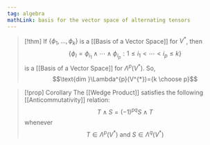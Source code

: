 ```yaml
---
tag: algebra
mathLink: basis for the vector space of alternating tensors
---
```

>[!thm]
>If $\{\phi_{1},\ldots,\phi_{k}\}$ is a [[Basis of a Vector Space]] for $V^{*}$, then $$\{\phi_{I}=\phi_{i_{1}}\land\cdots\land \phi_{i_{p}}:1≤i_{1}<\cdots<i_{p}≤k\}$$is a [[Basis of a Vector Space]] for $\Lambda^{p}(V^{*})$. So, $$\text{dim }\Lambda^{p}(V^{*})={k \choose p}$$

>[!prop] Corollary
>The [[Wedge Product]] satisfies the following [[Anticommutativity]] relation: $$T\land S=(-1)^{pq}S\land T$$whenever$$T\in \Lambda^{p}(V^{*})\text{ and }S\in \Lambda^{q}(V^{*})$$

